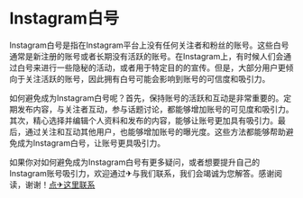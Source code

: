 # Instagram白号

Instagram白号是指在Instagram平台上没有任何关注者和粉丝的账号。这些白号通常是新注册的账号或者长期没有活跃的账号。在Instagram上，有时候人们会通过白号来进行一些隐秘的活动，或者用于特定目的的宣传。但是，大部分用户更倾向于关注活跃的账号，因此拥有白号可能会影响到账号的可信度和吸引力。

如何避免成为Instagram白号呢？首先，保持账号的活跃和互动是非常重要的。定期发布内容，与关注者互动，参与话题讨论，都能够增加账号的可见度和吸引力。其次，精心选择并编辑个人资料和发布的内容，能够让账号更加具有吸引力。最后，通过关注和互动其他用户，也能够增加账号的曝光度。这些方法都能够帮助避免成为Instagram白号，让账号更具吸引力。

如果你对如何避免成为Instagram白号有更多疑问，或者想要提升自己的Instagram账号吸引力，欢迎通过✈与我们联系，我们会竭诚为您解答。感谢阅读，谢谢！[点✈这里联系](https://sms.k02.cc)